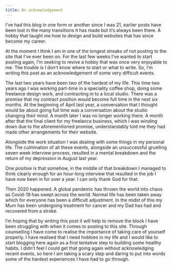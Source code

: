 ```yaml
---
title: An acknowledgement
---
```

I’ve had this blog in one form or another since I was 21, earlier posts have been lost in the many transitions it has made but it’s always been there. A hobby that taught me how to design and build websites that has since become my career.

At the moment I think I am in one of the longest streaks of not posting to the site that I’ve ever been on. For the last few weeks I’ve wanted to start posting again, I’m seeking to revive a hobby that was once very enjoyable to me. The trouble is I don’t know where to start or what to write. So, I’m writing this post as an acknowledgement of some very difficult events.

The last two years have been two of the hardest of my life. This time two years ago I was working part-time in a speciality coffee shop, doing some freelance design work, and contracting in to a local studio. There was a promise that my contract position would become full time in the next six months. At the beginning of April last year, a conversation that I thought would be about going full time was a conversation about the studio changing their mind. A month later I was no longer working there. A month after that the final client for my freelance business, which I was winding down due to the aforementioned promise, understandably told me they had made other arrangements for their website.

Alongside the work situation I was dealing with some things in my personal life. The culmination of all these events, alongside an unsuccessful gruelling seven week interview process, resulted in a mental breakdown and the return of my depression in August last year.

One positive is that somehow, in the middle of that breakdown I managed to think clearly enough for an hour-long interview that resulted in the job I have now been in for over a year. I can only thank God for that.

Then 2020 happened. A global pandemic has thrown the world into chaos as Covid-19 has swept across the world. Normal life has been taken away which for everyone has been a difficult adjustment. In the midst of this my Mum has been undergoing treatment for cancer and my Dad has had and recovered from a stroke.

I’m hoping that by writing this post it will help to remove the block I have been struggling with when it comes to posting to this site. Through counselling I have come to realise the importance of taking care of yourself properly. I have realised that I need hobbies in my life and I would like to start blogging here again as a first tentative step to building some healthy habits. I didn’t feel I could get that going again without acknowledging recent events, so here I am taking a scary step and daring to put into words some of the hardest experiences I have had to go through.
